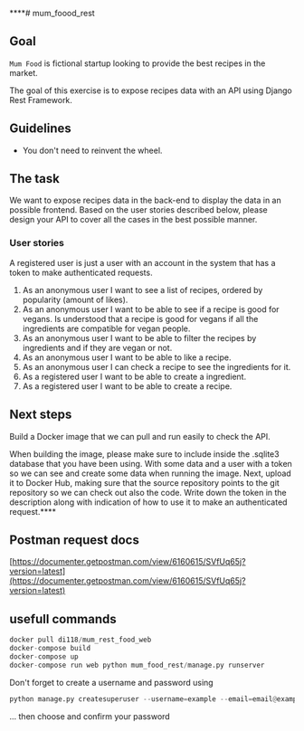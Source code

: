 ****# mum_foood_rest

## Goal

`Mum Food` is fictional startup looking to provide the best recipes in the market.

The goal of this exercise is to expose recipes data with an API using Django Rest Framework.


## Guidelines

* You don't need to reinvent the wheel.



## The task

We want to expose recipes data in the back-end to display the data in an possible frontend. Based on the user stories described below, please design your API to cover all the cases in the best possible manner.

### User stories

A registered user is just a user with an account in the system that has a token to make authenticated requests.

1. As an anonymous user I want to see a list of recipes, ordered by popularity (amount of likes).
1. As an anonymous user I want to be able to see if a recipe is good for vegans. Is understood that a recipe is good for vegans if all the ingredients are compatible for vegan people.
1. As an anonymous user I want to be able to filter the recipes by ingredients and if they are vegan or not.
1. As an anonymous user I want to be able to like a recipe.
1. As an anonymous user I can check a recipe to see the ingredients for it.
1. As a registered user I want to be able to create a ingredient.
1. As a registered user I want to be able to create a recipe.

## Next steps

Build a Docker image that we can pull and run easily to check the API.

When building the image, please make sure to include inside the .sqlite3 database that you have been using. With some data and a user with a token so we can see and create some data when running the image.
Next, upload it to Docker Hub, making sure that the source repository points to the git repository so we can check out also the code. Write down the token in the description along with indication of how to use it to make an authenticated request.****

## Postman request docs 

[https://documenter.getpostman.com/view/6160615/SVfUq65j?version=latest](https://documenter.getpostman.com/view/6160615/SVfUq65j?version=latest) 

## usefull commands
```python
docker pull di118/mum_rest_food_web
docker-compose build
docker-compose up
docker-compose run web python mum_food_rest/manage.py runserver
```


Don't forget to create a username and password using 
```python
python manage.py createsuperuser --username=example --email=email@example.com 
```
... then choose and confirm your password

